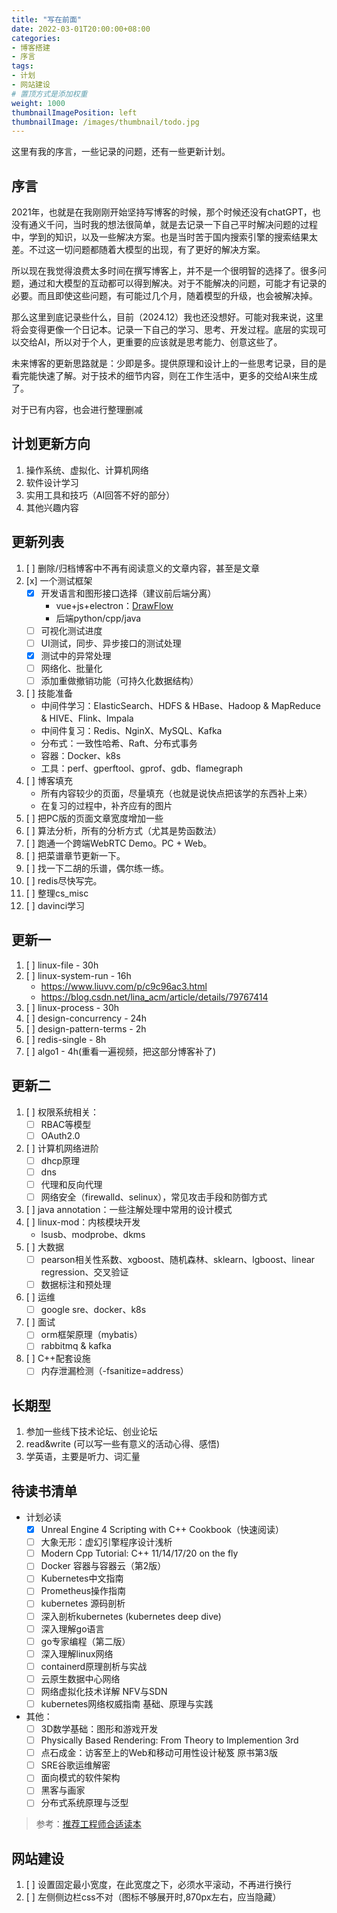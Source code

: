 ```yaml
---
title: "写在前面"
date: 2022-03-01T20:00:00+08:00
categories:
- 博客搭建
- 序言
tags:
- 计划
- 网站建设
# 置顶方式是添加权重
weight: 1000
thumbnailImagePosition: left
thumbnailImage: /images/thumbnail/todo.jpg
---
```

这里有我的序言，一些记录的问题，还有一些更新计划。
<!--more-->
## 序言

2021年，也就是在我刚刚开始坚持写博客的时候，那个时候还没有chatGPT，也没有通义千问，当时我的想法很简单，就是去记录一下自己平时解决问题的过程中，学到的知识，以及一些解决方案。也是当时苦于国内搜索引擎的搜索结果太差。不过这一切问题都随着大模型的出现，有了更好的解决方案。

所以现在我觉得浪费太多时间在撰写博客上，并不是一个很明智的选择了。很多问题，通过和大模型的互动都可以得到解决。对于不能解决的问题，可能才有记录的必要。而且即使这些问题，有可能过几个月，随着模型的升级，也会被解决掉。

那么这里到底记录些什么，目前（2024.12）我也还没想好。可能对我来说，这里将会变得更像一个日记本。记录一下自己的学习、思考、开发过程。底层的实现可以交给AI，所以对于个人，更重要的应该就是思考能力、创意这些了。

未来博客的更新思路就是：少即是多。提供原理和设计上的一些思考记录，目的是看完能快速了解。对于技术的细节内容，则在工作生活中，更多的交给AI来生成了。

对于已有内容，也会进行整理删减

## 计划更新方向
1. 操作系统、虚拟化、计算机网络
2. 软件设计学习
3. 实用工具和技巧（AI回答不好的部分）
4. 其他兴趣内容

## 更新列表
1. [ ] 删除/归档博客中不再有阅读意义的文章内容，甚至是文章
1. [x] 一个测试框架
    - [x] 开发语言和图形接口选择（建议前后端分离）
        - vue+js+electron：[DrawFlow](https://github.com/jerosoler/Drawflow)
        - 后端python/cpp/java
    - [ ] 可视化测试进度
    - [ ] UI测试，同步、异步接口的测试处理
    - [x] 测试中的异常处理
    - [ ] 网络化、批量化
    - [ ] 添加重做撤销功能（可持久化数据结构）
2. [ ] 技能准备
    - 中间件学习：ElasticSearch、HDFS & HBase、Hadoop & MapReduce & HIVE、Flink、Impala
    - 中间件复习：Redis、NginX、MySQL、Kafka
    - 分布式：一致性哈希、Raft、分布式事务
    - 容器：Docker、k8s
    - 工具：perf、gperftool、gprof、gdb、flamegraph
3. [ ] 博客填充
    - 所有内容较少的页面，尽量填充（也就是说快点把该学的东西补上来）
    - 在复习的过程中，补齐应有的图片
4. [ ] 把PC版的页面文章宽度增加一些
5. [ ] 算法分析，所有的分析方式（尤其是势函数法）
6. [ ] 跑通一个跨端WebRTC Demo。PC + Web。
7. [ ] 把菜谱章节更新一下。
8. [ ] 找一下二胡的乐谱，偶尔练一练。
9.  [ ] redis尽快写完。
10. [ ] 整理cs_misc
11. [ ] davinci学习

## 更新一
1.  [ ] linux-file - 30h
2.  [ ] linux-system-run - 16h 
    - https://www.liuvv.com/p/c9c96ac3.html
    - https://blog.csdn.net/lina_acm/article/details/79767414
3.  [ ] linux-process - 30h
4.  [ ] design-concurrency - 24h
5.  [ ] design-pattern-terms - 2h
6.  [ ] redis-single - 8h
7.  [ ] algo1 - 4h(重看一遍视频，把这部分博客补了)

## 更新二
1. [ ] 权限系统相关：
    - [ ] RBAC等模型
    - [ ] OAuth2.0
2. [ ] 计算机网络进阶
    - [ ] dhcp原理
    - [ ] dns
    - [ ] 代理和反向代理
    - [ ] 网络安全（firewalld、selinux），常见攻击手段和防御方式
3. [ ] java annotation：一些注解处理中常用的设计模式
4. [ ] linux-mod：内核模块开发
    - lsusb、modprobe、dkms
5. [ ] 大数据
    - [ ] pearson相关性系数、xgboost、随机森林、sklearn、lgboost、linear regression、交叉验证
    - [ ] 数据标注和预处理
6. [ ] 运维
    - [ ] google sre、docker、k8s
7. [ ] 面试
    - [ ] orm框架原理（mybatis）
    - [ ] rabbitmq & kafka
8. [ ] C++配套设施
    - [ ] 内存泄漏检测（-fsanitize=address）

## 长期型
1. 参加一些线下技术论坛、创业论坛
1. read&write (可以写一些有意义的活动心得、感悟)
2. 学英语，主要是听力、词汇量

## 待读书清单
- 计划必读
    - [x] Unreal Engine 4 Scripting with C++ Cookbook（快速阅读）
    - [ ] 大象无形：虚幻引擎程序设计浅析
    - [ ] Modern Cpp Tutorial: C++ 11/14/17/20 on the fly
    - [ ] Docker 容器与容器云（第2版）
    - [ ] Kubernetes中文指南
    - [ ] Prometheus操作指南
    - [ ] kubernetes 源码剖析
    - [ ] 深入剖析kubernetes (kubernetes deep dive)
    - [ ] 深入理解go语言
    - [ ] go专家编程（第二版）
    - [ ] 深入理解linux网络
    - [ ] containerd原理剖析与实战
    - [ ] 云原生数据中心网络
    - [ ] 网络虚拟化技术详解 NFV与SDN
    - [ ] kubernetes网络权威指南 基础、原理与实践

- 其他：
   - [ ] 3D数学基础：图形和游戏开发
   - [ ] Physically Based Rendering: From Theory to Implemention 3rd
   - [ ] 点石成金：访客至上的Web和移动可用性设计秘笈 原书第3版
   - [ ] SRE谷歌运维解密
   - [ ] 面向模式的软件架构
   - [ ] 黑客与画家
   - [ ] 分布式系统原理与泛型
> 参考：[推荐工程师合适读本](https://github.com/0voice/expert_readed_books)

## 网站建设
1. [ ] 设置固定最小宽度，在此宽度之下，必须水平滚动，不再进行换行
2. [ ] 左侧侧边栏css不对（图标不够展开时,870px左右，应当隐藏）